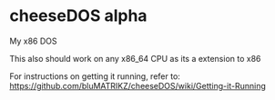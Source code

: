 # cheeseDOS alpha
My x86 DOS 

This also should work on any x86_64 CPU as its a extension to x86

For instructions on getting it running, refer to:
https://github.com/bluMATRIKZ/cheeseDOS/wiki/Getting-it-Running
